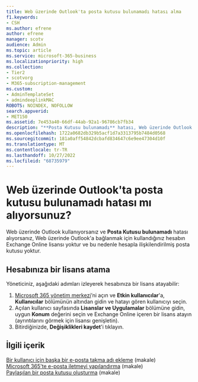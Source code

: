 ```yaml
---
title: Web üzerinde Outlook'ta posta kutusu bulunamadı hatası alma
f1.keywords:
- CSH
ms.author: efrene
author: efrene
manager: scotv
audience: Admin
ms.topic: article
ms.service: microsoft-365-business
ms.localizationpriority: high
ms.collection:
- Tier2
- scotvorg
- M365-subscription-management
ms.custom:
- AdminTemplateSet
- admindeeplinkMAC
ROBOTS: NOINDEX, NOFOLLOW
search.appverid:
- MET150
ms.assetid: 7e453a40-66df-44ab-92a1-96786cb7fb34
description: "**Posta Kutusu bulunamadı** hatası, Web üzerinde Outlook'a bağlanmak için kullandığınız hesabın Exchange Online lisansına sahip olmadığı anlamına gelir."
ms.openlocfilehash: 1722a0682db329b5acf1d7a3313795b7484d0568
ms.sourcegitcommit: 181a0aff54842dcbafd834647c6e9ee47304d10f
ms.translationtype: MT
ms.contentlocale: tr-TR
ms.lasthandoff: 10/27/2022
ms.locfileid: "68735979"
---
```

# <a name="getting-a-mailbox-not-found-error-in-outlook-on-the-web"></a>Web üzerinde Outlook'ta posta kutusu bulunamadı hatası mı alıyorsunuz?

Web üzerinde Outlook kullanıyorsanız ve **Posta Kutusu bulunamadı** hatası alıyorsanız, Web üzerinde Outlook'a bağlanmak için kullandığınız hesabın Exchange Online lisansı yoktur ve bu nedenle hesapla ilişkilendirilmiş posta kutusu yoktur. 

## <a name="assign-a-license-to-your-account"></a>Hesabınıza bir lisans atama

Yöneticiniz, aşağıdaki adımları izleyerek hesabınıza bir lisans atayabilir:

1. [Microsoft 365 yönetim merkezi](https://admin.microsoft.com/adminportal/home#/homepage)’ni açın ve **Etkin kullanıcılar**'a, **Kullanıcılar** bölümünün altından gidin ve hatayı gören kullanıcıyı seçin.
1. Açılan kullanıcı sayfasında **Lisanslar ve Uygulamalar** bölümüne gidin, uygun **Konum** değerini seçin ve Exchange Online içeren bir lisans atayın (ayrıntılarını görmek için lisansı genişletin). 
1. Bitirdiğinizde, **Değişiklikleri kaydet**'i tıklayın.

## <a name="related-content"></a>İlgili içerik

[Bir kullanıcı için başka bir e-posta takma adı ekleme](../email/add-another-email-alias-for-a-user.md) (makale)\
[Microsoft 365'te e-posta iletmeyi yapılandırma](../email/configure-email-forwarding.md) (makale)\
[Paylaşılan bir posta kutusu oluşturma](../email/create-a-shared-mailbox.md) (makale)